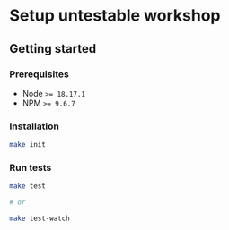 # Setup untestable workshop

## Getting started

### Prerequisites

- Node `>= 18.17.1`
- NPM `>= 9.6.7`

### Installation

```bash
make init
```

### Run tests

```bash
make test

# or

make test-watch
```

